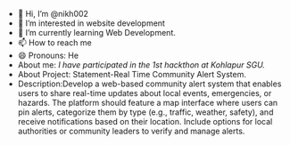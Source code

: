 - 👋 Hi, I’m @nikh002
- 👀 I’m interested in website development
- 🌱 I’m currently learning Web Development.
- 📫 How to reach me 
- 😄 Pronouns: He
-   About me: _I have participated in the 1st hackthon at Kohlapur SGU._
-   About Project: Statement-Real Time Community Alert System.
-   Description:Develop a web-based community alert system that enables users to
share real-time updates about local events, emergencies, or hazards. The platform
should feature a map interface where users can pin alerts, categorize them by type
(e.g., traffic, weather, safety), and receive notifications based on their location.
Include options for local authorities or community leaders to verify and manage
alerts.

<!---
nikh002/nikh002 is a ✨ special ✨ repository because its `README.md` (this file) appears on your GitHub profile.
You can click the Preview link to take a look at your changes.
--->
